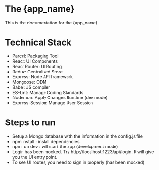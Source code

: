 # The {app_name}
This is the documentation for the {app_name}

# Technical Stack 
- Parcel: Packaging Tool
- React: UI Components
- React Router: UI Routing
- Redux: Centralized Store
- Express: Node API framework
- Mongoose: ODM
- Babel: JS compiler
- ES-Lint: Manage Coding Standards
- Nodemon: Apply Changes Runtime (dev mode)
- Express-Session: Manage User Session

# Steps to run
- Setup a Mongo database with the information in the config.js file
- npm install : install dependencies
- npm run dev : will start the app (development mode)
- Login has been mocked. Try http://localhost:1223/api/login. It will give you the UI entry point.
- To see UI routes, you need to sign in properly (has been mocked)

